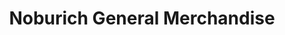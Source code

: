 ---
title: "Noburich General Merchandise"
url: /manila/noburich-general-merchandise/
shop: electronics
---